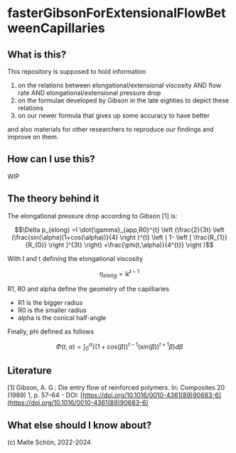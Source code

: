 # fasterGibsonForExtensionalFlowBetweenCapillaries

## What is this?

This repository is supposed to hold information

1. on the relations between elongational/extensional viscosity AND flow rate AND elongational/extensional pressure drop
2. on the formulae developed by Gibson in the late eighties to depict these relations
3. on our newer formula that gives up some accuracy to have better 

and also materials for other researchers to reproduce our findings and improve on them.

## How can I use this?

WIP

## The theory behind it
The elongational pressure drop according to Gibson [1] is: 

```math
\Delta p_{elong} =I \dot{\gamma}_{app,R0}^{t}
\left (\frac{2}{3t}
\left (\frac{sin(\alpha)(1+cos(\alpha))}{4} 
\right )^{t}
\left ( 1- \left [ \frac{R_{1}}{R_{0}} \right ]^{3t} \right)
+\frac{\phi(t,\alpha)}{4^{t}}
\right )
```
With I and t defining the elongational viscosity

```math
\eta_{elong} =I \dot{\epsilon}^{t-1}
```

R1, R0 and alpha define the geometry of the capilliaries
- R1 is the bigger radius
- R0 is the smaller radius
- alpha is the conical half-angle

Finally, phi defined as follows 

```math
\Phi(t,\alpha) = \int_{0}^{\alpha}\left \{(1+cos(\beta))^{t-1} (sin(\beta))^{t+1} \beta  \right \}  d\beta
```

## Literature
[1]  Gibson, A. G.: Die entry flow of reinforced polymers. In: Composites 20 (1989) 1, p. 57–64 - DOI: [https://doi.org/10.1016/0010-4361(89)90683-6](https://doi.org/10.1016/0010-4361(89)90683-6)


## What else should I know about?
(c) Malte Schön, 2022-2024
